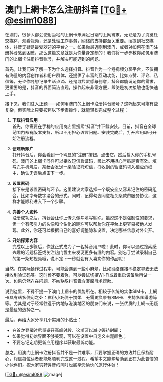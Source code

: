 # 澳门上網卡怎么注册抖音 [[TG💪+ @esim1088](https://t.me/s/esim1088)]

在澳门，很多人都会使用当地的上網卡来满足日常的上网需求。无论是为了浏览社交媒体、观看视频，还是处理工作事务，网络的支持都至关重要。而提到社交媒体，抖音无疑是最受欢迎的平台之一。如果你最近刚到澳门，或者对如何在澳门注册抖音感到困惑，那么这篇文章就是为你量身定制的！我们将一步步教你如何用澳门的上網卡注册抖音账号，并解决可能遇到的问题。

首先，让我们来了解一下为什么选择抖音。抖音作为一个短视频分享平台，不仅拥有海量的内容创作者和用户群体，还提供了丰富的互动功能，比如点赞、评论、私信等。无论你是想记录生活点滴，还是寻找灵感与创意，抖音都能满足你的需求。更重要的是，抖音的界面简洁直观，操作起来非常方便，即使是初次接触也能快速上手。

接下来，我们进入正题——如何用澳门的上網卡注册抖音账号？这听起来可能有些复杂，但实际上只要按照以下步骤操作，就能轻松完成整个过程：

1. **下载抖音应用**  
   首先，你需要在手机的应用商店里搜索“抖音”并下载安装。目前，抖音在全球范围内都有版本支持，所以不用担心语言问题。安装完成后，打开应用即可开始注册流程。

2. **创建新账户**  
   打开抖音后，你会看到一个明显的“注册”按钮。点击它，然后输入你的手机号码。澳门的上網卡同样可以接收短信验证码，因此不用担心号码是否有效。填写完手机号后，系统会发送一条验证码短信，将收到的验证码填入相应的框中，确认无误后点击下一步。

3. **设置密码**  
   接下来是设置密码的环节。这里建议大家选择一个既安全又容易记住的密码组合，比如字母数字混合的形式。同时，记得勾选同意相关条款的服务协议，这样才能顺利进入下一个步骤。

4. **完善个人资料**  
   注册成功之后，抖音会让你上传头像并填写昵称。虽然这不是强制性的要求，但一个有吸引力的头像和个性化的昵称可以帮助你在平台上更容易被他人发现。此外，你还可以根据自己的喜好调整隐私设置，决定哪些信息对外公开。

5. **开始探索内容**  
   完成以上步骤后，你就正式成为了一名抖音用户啦！此时，你可以通过搜索感兴趣的话题标签或关注热门博主来发现更多有趣的内容。别忘了尝试录制自己的第一条短视频哦，说不定下一秒就会有人喜欢你的作品呢！

当然，在实际操作过程中，可能会遇到一些小麻烦，比如网络连接不稳定导致无法接收到验证码等。这时候不要着急，可以尝试切换Wi-Fi或者重启设备后再试一次。如果仍然存在问题，不妨联系抖音官方客服寻求帮助。

说到这里，不得不提一下澳门上網卡的优势所在。相较于传统的实体SIM卡，上網卡具有诸多便利之处：体积小巧便于携带、无需更换原有SIM卡、支持多国漫游等等。尤其是对于经常往返于内地与港澳地区的朋友们来说，一张优质的上網卡无疑是最佳的选择之一。

最后，再给大家分享几个实用的小贴士：
- 在首次登录时尽量避开高峰时段，这样可以减少等待时间；
- 如果觉得初始界面不够美观，可以在设置中自定义主题颜色；
- 不要忘记定期更新应用程序以获取最新功能。

总之，用澳门上網卡注册抖音并不是一件难事，只要掌握正确的方法并且保持耐心，相信每位读者都能够顺利完成这一过程。希望本文能够帮助到正在为此苦恼的小伙伴们，祝大家玩转抖音的同时也能享受愉快的旅行体验！

[[TG💪+ @esim1088](https://t.me/s/esim1088) ![Image](https://i.postimg.cc/4NQfJmqS/Snipaste-2025-05-13-00-14-12.png)]